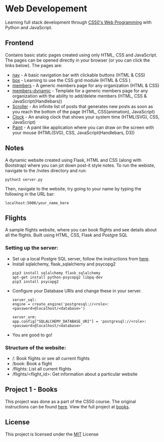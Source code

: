 # Web Developement
Learning full stack development through [CS50's Web Programming]([https://www.youtube.com/playlist?list=PLhQjrBD2T382hIW-IsOVuXP1uMzEvmcE5](https://www.youtube.com/playlist?list=PLhQjrBD2T382hIW-IsOVuXP1uMzEvmcE5)) with Python and JavaScript.

## Frontend
Contains basic static pages created using only HTML, CSS and JavaScript. The pages can be opened directly in your browser (or you can click the links below).
The pages are:
* [nav](https://manansoni42.github.io/web-dev/frontend/nav.html) - A basic navigation bar with clickable buttons (HTML & CSS)
* [box](https://manansoni42.github.io/web-dev/frontend/box.html) - Learning to use the CSS grid module (HTML & CSS )
* [members](https://manansoni42.github.io/web-dev/frontend/members.html) - A generic members page for any organization (HTML & CSS)
* [members-dynamic](https://manansoni42.github.io/web-dev/frontend/members-dynamic.html) - Template for a generic members page for any organization with the ability to add/delete members (HTML, CSS & JavaScript(Handlebars))
* [Scroller](https://manansoni42.github.io/web-dev/frontend/inf_scroll.html) - An infinite list of posts that generates new posts as soon as you reach the bottom of the page (HTML, CSS(animation), JavaScript)
* [Clock](https://manansoni42.github.io/web-dev/frontend/clock.html) - An analog clock that shows your system time (HTML(SVG), CSS, JavaScript)
* [Paint](https://manansoni42.github.io/web-dev/frontend/paint.html) - A paint like application where you can draw on the screen with your mouse (HTML(SVG), CSS, JavaScript(Handlebars, D3))
## Notes
A dynamic website created using Flask, HTML and CSS (along with Bootstrap) where you can jot down post-it style notes.
To run the webiste, navigate to the /notes directory and run:
```
python3 server.py
```
Then, navigate to the website, try going to your name by typing the following in the URL bar:
```
localhost:5000/your_name_here
```
## Flights
A sample flights website, where you can book flights and see details about all the flights. Built using HTML, CSS, Flask and Postgre SQL
### Setting up the server:
* Set up a local Postgre SQL server, follow the instructions from [here](https://www.digitalocean.com/community/tutorials/how-to-install-and-use-postgresql-on-ubuntu-18-04).
* Install sqlalchemy, flask_sqlalchemy and psycopg2
	```
	pip3 install sqlalchemy flask_sqlalchemy
	apt-get install python-psycopg2 libpq-dev
	pip3 install psycopg2
	```
* Configure your Database URIs and change these in your server.
	```
	server_sql:
	engine = create_engine('postgresql://<role>:<password>@localhost/<database>')

	server_orm:
	app.config["SQLALCHEMY_DATABASE_URI"] = 'postgresql://<role>:<password>@localhost/<database>'
	```
* You are good to go!
### Structure of the website:
* /: Book flights or see all current flights
* /book: Book a flight
* /flights: List all current flights
* /flights/\<flight_id\>: Get information about a particular website

## Project 1 - Books
This project was done as a part of the CS50 course. The original instructions can be found [here](https://docs.cs50.net/ocw/web/projects/1/project1.html). View the full project at  [books](https://github.com/MananSoni42/web-dev/tree/master/books).

## License
This project is licensed under the [MIT](https://opensource.org/licenses/MIT) License
